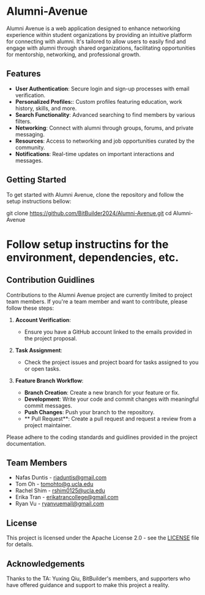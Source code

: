 # Alumni-Avenue

Alumni Avenue is a web application designed to enhance networking experience within student organizations by providing an intuitive platform for connecting with alumni. 
It's tailored to allow users to easily find and engage with alumni through shared organizations, facilitating opportunities for mentorship, networking, and professional growth.

## Features
- **User Authentication**: Secure login and sign-up processes with email verification.
- **Personalized Profiles:**: Custom profiles featuring education, work history, skills, and more.
- **Search Functionality**: Advanced searching to find members by various filters.
- **Networking**: Connect with alumni through groups, forums, and private messaging.
- **Resources**: Access to networking and job opportunities curated by the community.
- **Notifications**: Real-time updates on important interactions and messages.

## Getting Started

To get started with Alumni Avenue, clone the repository and follow the setup instructions bellow:

git clone https://github.com/BitBuilder2024/Alumni-Avenue.git
cd Alumni-Avenue
# Follow setup instructins for the environment, dependencies, etc.

## Contribution Guidlines

Contributions to the Alumni Avenue project are currently limited to project team members. If you're a team member and want to contribute, please follow these steps:

1. **Account Verification**:
   - Ensure you have a GitHub account linked to the emails provided in the project proposal.
     
2. **Task Assignment**:
   - Check the project issues and project board for tasks assigned to you or open tasks.
  
3. **Feature Branch Workflow**:
   - **Branch Creation**: Create a new branch for your feature or fix.
   - **Development**: Write your code and commit changes with meaningful commit messages.
   - **Push Changes**: Push your branch to the repository.
   - ** Pull Request**: Create a pull request and request a review from a project maintainer.

Please adhere to the coding standards and guidlines provided in the project documentation.

## Team Members

- Nafas Duntis - riaduntis@gmail.com
- Tom Oh - tomohto@g.ucla.edu
- Rachel Shim - rshim0125@ucla.edu
- Erika Tran - erikatrancollege@gmail.com
- Ryan Vu - ryanvuemail@gmail.com

## License

This project is licensed under the Apache License 2.0 - see the [LICENSE](LICENSE) file for details.

## Acknowledgements

Thanks to the TA: Yuxing Qiu, BitBuilder's members, and supporters who have offered guidance and support to make this project a reality.
   
